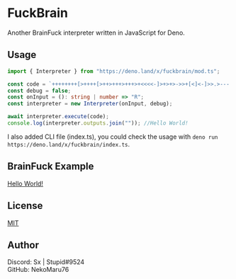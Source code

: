 # FuckBrain
Another BrainFuck interpreter written in JavaScript for Deno.

## Usage
```ts
import { Interpreter } from "https://deno.land/x/fuckbrain/mod.ts";

const code = `++++++++[>++++[>++>+++>+++>+<<<<-]>+>+>->>+[<]<-]>>.>---.+++++++..+++.>>.<-.<.+++.------.--------.>>+.>++.`;
const debug = false;
const onInput = (): string | number => "R";
const interpreter = new Interpreter(onInput, debug);

await interpreter.execute(code);
console.log(interpreter.outputs.join("")); //Hello World!
```

I also added CLI file (index.ts), you could check the usage with `deno run https://deno.land/x/fuckbrain/index.ts`.

## BrainFuck Example
[Hello World!](https://deno.land/x/fuckbrain/hello_world.bf)

## License
[MIT](https://choosealicense.com/licenses/mit/)

## Author
Discord: Sx | Stupid#9524<br />
GitHub: NekoMaru76
